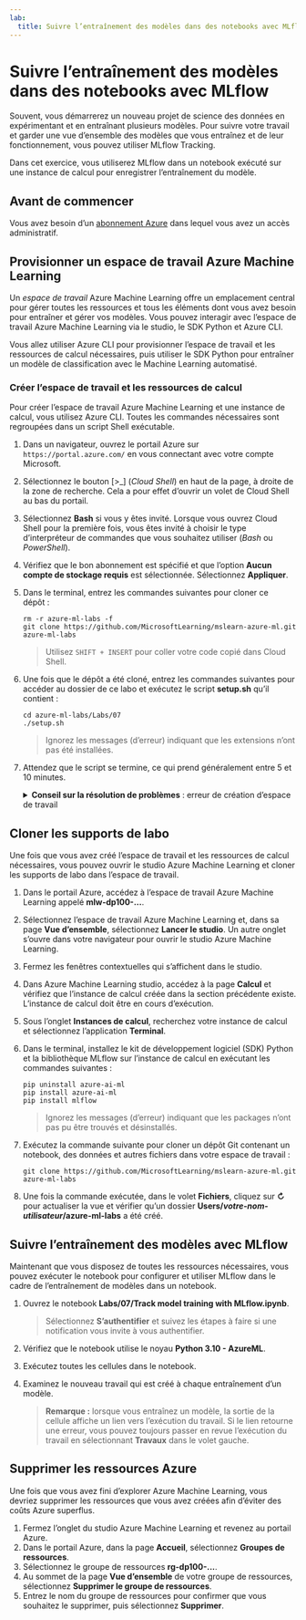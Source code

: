 ```yaml
---
lab:
  title: Suivre l’entraînement des modèles dans des notebooks avec MLflow
---
```


# Suivre l’entraînement des modèles dans des notebooks avec MLflow

Souvent, vous démarrerez un nouveau projet de science des données en expérimentant et en entraînant plusieurs modèles. Pour suivre votre travail et garder une vue d’ensemble des modèles que vous entraînez et de leur fonctionnement, vous pouvez utiliser MLflow Tracking.

Dans cet exercice, vous utiliserez MLflow dans un notebook exécuté sur une instance de calcul pour enregistrer l’entraînement du modèle.

## Avant de commencer

Vous avez besoin d’un [abonnement Azure](https://azure.microsoft.com/free) dans lequel vous avez un accès administratif.

## Provisionner un espace de travail Azure Machine Learning

Un *espace de travail* Azure Machine Learning offre un emplacement central pour gérer toutes les ressources et tous les éléments dont vous avez besoin pour entraîner et gérer vos modèles. Vous pouvez interagir avec l’espace de travail Azure Machine Learning via le studio, le SDK Python et Azure CLI.

Vous allez utiliser Azure CLI pour provisionner l’espace de travail et les ressources de calcul nécessaires, puis utiliser le SDK Python pour entraîner un modèle de classification avec le Machine Learning automatisé.

### Créer l’espace de travail et les ressources de calcul

Pour créer l’espace de travail Azure Machine Learning et une instance de calcul, vous utilisez Azure CLI. Toutes les commandes nécessaires sont regroupées dans un script Shell exécutable.
1. Dans un navigateur, ouvrez le portail Azure sur `https://portal.azure.com/` en vous connectant avec votre compte Microsoft.
1. Sélectionnez le bouton \[>_] (*Cloud Shell*) en haut de la page, à droite de la zone de recherche. Cela a pour effet d’ouvrir un volet de Cloud Shell au bas du portail.
1. Sélectionnez **Bash** si vous y êtes invité. Lorsque vous ouvrez Cloud Shell pour la première fois, vous êtes invité à choisir le type d’interpréteur de commandes que vous souhaitez utiliser (*Bash* ou *PowerShell*).
1. Vérifiez que le bon abonnement est spécifié et que l’option **Aucun compte de stockage requis** est sélectionnée. Sélectionnez **Appliquer**.
1. Dans le terminal, entrez les commandes suivantes pour cloner ce dépôt :

    ```azurecli
    rm -r azure-ml-labs -f
    git clone https://github.com/MicrosoftLearning/mslearn-azure-ml.git azure-ml-labs
    ```

    > Utilisez `SHIFT + INSERT` pour coller votre code copié dans Cloud Shell. 

1. Une fois que le dépôt a été cloné, entrez les commandes suivantes pour accéder au dossier de ce labo et exécutez le script **setup.sh** qu’il contient :

    ```azurecli
    cd azure-ml-labs/Labs/07
    ./setup.sh
    ```

    > Ignorez les messages (d’erreur) indiquant que les extensions n’ont pas été installées.

1. Attendez que le script se termine, ce qui prend généralement entre 5 et 10 minutes.

    <details>
    <summary><b>Conseil sur la résolution de problèmes</b> : erreur de création d’espace de travail</summary><br>
    <p>Si vous rencontrez une erreur lors de l’exécution du script d’installation via l’interface de ligne de commande, vous devez provisionner les ressources manuellement :</p>
    <ol>
        <li>Sur la page d’accueil du portail Azure, sélectionnez <b>+Créer une ressource</b>.</li>
        <li>Recherchez <i>Machine Learning</i>, puis sélectionnez <b>Azure Machine Learning</b>. Sélectionnez <b>Créer</b>.</li>
        <li>Créez une ressource Azure Machine Learning avec les paramètres suivants : <ul>
                <li><b>Abonnement</b> : <i>votre abonnement Azure</i></li>
                <li><b>Groupe de ressources</b> : rg-dp100-labs</li>
                <li><b>Nom de l’espace de travail</b> : mlw-dp100-labs</li>
                <li><b>Région</b> : <i>sélectionnez la région géographique la plus proche de vous</i></li>
                <li><b>Compte de stockage</b> : <i>notez le nouveau compte de stockage par défaut à créer pour votre espace de travail</i></li>
                <li><b>Coffre de clés</b> : <i>notez le nouveau coffre de clés par défaut à créer pour votre espace de travail</i></li>
                <li><b>Application Insights</b> : <i>notez la nouvelle ressource Application Insights par défaut à créer pour votre espace de travail</i></li>
                <li><b>Registre de conteneurs</b> : aucun (<i>un registre est créé automatiquement la première fois que vous déployez un modèle sur un conteneur</i>)</li>
            </ul>
        <li>Sélectionnez <b>Examiner et créer</b> et attendez que l’espace de travail et les ressources associées soient créés. Cela prend généralement environ 5 minutes.</li>
        <li>Sélectionnez <b>Accéder à la ressource</b> et sur la page <b>Vue d’ensemble</b> de la ressource, cliquez sur <b>Lancer Studio</b>. Un autre onglet s’ouvre dans votre navigateur pour ouvrir le studio Azure Machine Learning.</li>
        <li>Fermez les fenêtres contextuelles qui s’affichent dans le studio.</li>
        <li>Dans Azure Machine Learning Studio, accédez à la page <b>Calcul</b> et sélectionnez <b>+ Nouveau</b> dans l’onglet <b>Instances de calcul</b>.</li>
        <li>Nommez l’instance de calcul avec un nom unique, puis sélectionnez <b>Standard_DS11_v2</b> comme taille de machine virtuelle.</li>
        <li>Sélectionnez <b>Vérifier + créer</b>, puis sélectionnez <b>Créer</b>.</li>
        <li>Ensuite, sélectionnez l’onglet <b>Clusters de calcul</b>, puis sélectionnez <b>+ Nouveau</b>.</li>
        <li>Choisissez la même région que celle où vous avez créé votre espace de travail, puis sélectionnez <b>Standard_DS11_v2</b> comme taille de machine virtuelle. Sélectionnez <b>Suivant</b>.</li>
        <li>Nommez le cluster avec un nom unique, puis sélectionnez <b>Créer</b>.</li>
    </ol>
    </details>

## Cloner les supports de labo

Une fois que vous avez créé l’espace de travail et les ressources de calcul nécessaires, vous pouvez ouvrir le studio Azure Machine Learning et cloner les supports de labo dans l’espace de travail.

1. Dans le portail Azure, accédez à l’espace de travail Azure Machine Learning appelé **mlw-dp100-...**.
1. Sélectionnez l’espace de travail Azure Machine Learning et, dans sa page **Vue d’ensemble**, sélectionnez **Lancer le studio**. Un autre onglet s’ouvre dans votre navigateur pour ouvrir le studio Azure Machine Learning.
1. Fermez les fenêtres contextuelles qui s’affichent dans le studio.
1. Dans Azure Machine Learning studio, accédez à la page **Calcul** et vérifiez que l’instance de calcul créée dans la section précédente existe. L’instance de calcul doit être en cours d’exécution.
1. Sous l’onglet **Instances de calcul**, recherchez votre instance de calcul et sélectionnez l’application **Terminal**.
1. Dans le terminal, installez le kit de développement logiciel (SDK) Python et la bibliothèque MLflow sur l’instance de calcul en exécutant les commandes suivantes :

    ```
    pip uninstall azure-ai-ml
    pip install azure-ai-ml
    pip install mlflow
    ```

    > Ignorez les messages (d’erreur) indiquant que les packages n’ont pas pu être trouvés et désinstallés.

1. Exécutez la commande suivante pour cloner un dépôt Git contenant un notebook, des données et autres fichiers dans votre espace de travail :

    ```
    git clone https://github.com/MicrosoftLearning/mslearn-azure-ml.git azure-ml-labs
    ```

1. Une fois la commande exécutée, dans le volet **Fichiers**, cliquez sur **&#8635;** pour actualiser la vue et vérifier qu’un dossier **Users/*votre-nom-utilisateur*/azure-ml-labs** a été créé.

## Suivre l’entraînement des modèles avec MLflow

Maintenant que vous disposez de toutes les ressources nécessaires, vous pouvez exécuter le notebook pour configurer et utiliser MLflow dans le cadre de l’entraînement de modèles dans un notebook.

1. Ouvrez le notebook **Labs/07/Track model training with MLflow.ipynb**.

    > Sélectionnez **S’authentifier** et suivez les étapes à faire si une notification vous invite à vous authentifier.

1. Vérifiez que le notebook utilise le noyau **Python 3.10 - AzureML**.
1. Exécutez toutes les cellules dans le notebook.
1. Examinez le nouveau travail qui est créé à chaque entraînement d’un modèle.

    > **Remarque :** lorsque vous entraînez un modèle, la sortie de la cellule affiche un lien vers l’exécution du travail. Si le lien retourne une erreur, vous pouvez toujours passer en revue l’exécution du travail en sélectionnant **Travaux** dans le volet gauche.
    
## Supprimer les ressources Azure

Une fois que vous avez fini d’explorer Azure Machine Learning, vous devriez supprimer les ressources que vous avez créées afin d’éviter des coûts Azure superflus.

1. Fermez l’onglet du studio Azure Machine Learning et revenez au portail Azure.
1. Dans le portail Azure, dans la page **Accueil**, sélectionnez **Groupes de ressources**.
1. Sélectionnez le groupe de ressources **rg-dp100-...**.
1. Au sommet de la page **Vue d’ensemble** de votre groupe de ressources, sélectionnez **Supprimer le groupe de ressources**.
1. Entrez le nom du groupe de ressources pour confirmer que vous souhaitez le supprimer, puis sélectionnez **Supprimer**.
